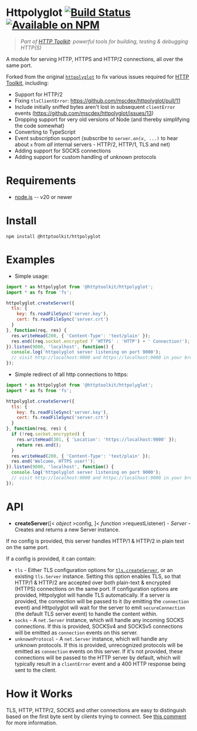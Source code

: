 # Httpolyglot [![Build Status](https://github.com/httptoolkit/httpolyglot/workflows/CI/badge.svg)](https://github.com/httptoolkit/httpolyglot/actions) [![Available on NPM](https://img.shields.io/npm/v/@httptoolkit/httpolyglot.svg)](https://npmjs.com/package/@httptoolkit/httpolyglot)

> _Part of [HTTP Toolkit](https://httptoolkit.com): powerful tools for building, testing & debugging HTTP(S)_

A module for serving HTTP, HTTPS and HTTP/2 connections, all over the same port.

Forked from the original [`httpolyglot`](https://github.com/mscdex/httpolyglot) to fix various issues required for [HTTP Toolkit](https://httptoolkit.com), including:

* Support for HTTP/2
* Fixing `tlsClientError`: https://github.com/mscdex/httpolyglot/pull/11
* Include initially sniffed bytes aren't lost in subsequent `clientError` events (https://github.com/mscdex/httpolyglot/issues/13)
* Dropping support for very old versions of Node (and thereby simplifying the code somewhat)
* Converting to TypeScript
* Event subscription support (subscribe to `server.on(x, ...)` to hear about `x` from _all_ internal servers - HTTP/2, HTTP/1, TLS and net)
* Adding support for SOCKS connections
* Adding support for custom handling of unknown protocols

Requirements
============

* [node.js](http://nodejs.org/) -- v20 or newer


Install
============

    npm install @httptoolkit/httpolyglot


Examples
========

* Simple usage:

```javascript
import * as httpolyglot from '@httptoolkit/httpolyglot';
import * as fs from 'fs';

httpolyglot.createServer({
  tls: {
    key: fs.readFileSync('server.key'),
    cert: fs.readFileSync('server.crt')
  }
}, function(req, res) {
  res.writeHead(200, { 'Content-Type': 'text/plain' });
  res.end((req.socket.encrypted ? 'HTTPS' : 'HTTP') + ' Connection!');
}).listen(9000, 'localhost', function() {
  console.log('httpolyglot server listening on port 9000');
  // visit http://localhost:9000 and https://localhost:9000 in your browser ...
});
```

* Simple redirect of all http connections to https:

```javascript
import * as httpolyglot from '@httptoolkit/httpolyglot';
import * as fs from 'fs';

httpolyglot.createServer({
  tls: {
    key: fs.readFileSync('server.key'),
    cert: fs.readFileSync('server.crt')
  }
}, function(req, res) {
  if (!req.socket.encrypted) {
    res.writeHead(301, { 'Location': 'https://localhost:9000' });
    return res.end();
  }
  res.writeHead(200, { 'Content-Type': 'text/plain' });
  res.end('Welcome, HTTPS user!');
}).listen(9000, 'localhost', function() {
  console.log('httpolyglot server listening on port 9000');
  // visit http://localhost:9000 and https://localhost:9000 in your browser ...
});
```


API
===

* **createServer**([< _object_ >config, ]< _function_ >requestListener) - _Server_ - Creates and returns a new Server instance.

If no config is provided, this server handles HTTP/1 & HTTP/2 in plain text on the same port.

If a config is provided, it can contain:

- `tls` - Either TLS configuration options for [`tls.createServer`](https://nodejs.org/api/tls.html#tlscreateserveroptions-secureconnectionlistener), or an existing `tls.Server` instance. Setting this option enables TLS, so that HTTP/1 & HTTP/2 are accepted over both plain-text & encrypted (HTTPS) connections on the same port. If configuration options are provided, Httpolyglot will handle TLS automatically. If a server is provided, the connection will be passed to it (by emitting the `connection` event) and Httpolyglot will wait for the server to emit `secureConnection` (the default TLS server event) to handle the content within.
- `socks` - A `net.Server` instance, which will handle any incoming SOCKS connections. If this is provided, SOCKSv4 and SOCKSv5 connections will be emitted as `connection` events on this server.
- `unknownProtocol` - A `net.Server` instance, which will handle any unknown protocols. If this is provided, unrecognized protocols will be emitted as `connection` events on this server. If it's not provided, these connections will be passed to the HTTP server by default, which will typically result in a `clientError` event and a 400 HTTP response being sent to the client.

How it Works
============

TLS, HTTP, HTTP/2, SOCKS and other connections are easy to distinguish based on the first byte sent by clients trying to connect. See [this comment](https://github.com/mscdex/httpolyglot/issues/3#issuecomment-173680155) for more information.

